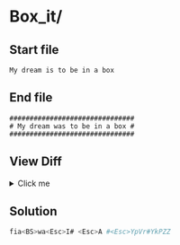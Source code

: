# Box_it/
## Start file
```
My dream is to be in a box
```
## End file
```
###############################
# My dream was to be in a box #
###############################
```
## View Diff
<details><summary>Click me</summary>

```
1c1,3
< My dream is to be in a box
---
> ###############################
> # My dream was to be in a box #
> ###############################
```
</details>

## Solution
```sh
fia<BS>wa<Esc>I# <Esc>A #<Esc>YpVr#YkPZZ
```
